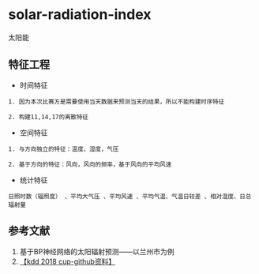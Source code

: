 # solar-radiation-index
太阳能

## 特征工程

- 时间特征

```text
1. 因为本次比赛方是需要使用当天数据来预测当天的结果，所以不能构建时序特征
```

```text
2. 构建11,14,17的离散特征
```

- 空间特征

```
1. 与方向独立的特征：温度、湿度，气压
```

```
2. 基于方向的特征：风向，风向的频率，基于风向的平均风速
```

- 统计特征

```
日照时数（辐照度） 、平均大气压 、平均风速 、平均气温、气温日较差 、相对湿度、日总辐射量
```
## 参考文献
1. 基于BP神经网络的太阳辐射预测——以兰州市为例
2. [【kdd 2018 cup-github资料】](https://github.com/search?l=Jupyter+Notebook&q=kdd+cup+2018&type=Repositories)
